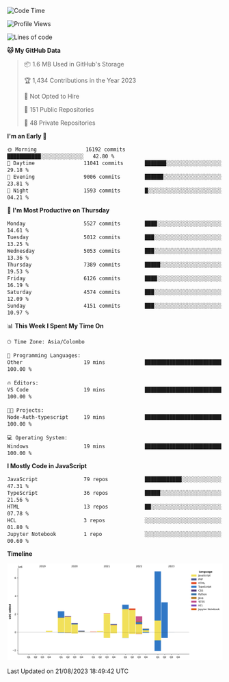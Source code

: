 
<!--START_SECTION:waka-->
![Code Time](http://img.shields.io/badge/Code%20Time-1%2C166%20hrs%2015%20mins-blue)

![Profile Views](http://img.shields.io/badge/Profile%20Views-0-blue)

![Lines of code](https://img.shields.io/badge/From%20Hello%20World%20I%27ve%20Written-26.2%20million%20lines%20of%20code-blue)

**🐱 My GitHub Data** 

> 📦 1.6 MB Used in GitHub's Storage 
 > 
> 🏆 1,434 Contributions in the Year 2023
 > 
> 🚫 Not Opted to Hire
 > 
> 📜 151 Public Repositories 
 > 
> 🔑 48 Private Repositories 
 > 
**I'm an Early 🐤** 

```text
🌞 Morning                16192 commits       ███████████░░░░░░░░░░░░░░   42.80 % 
🌆 Daytime                11041 commits       ███████░░░░░░░░░░░░░░░░░░   29.18 % 
🌃 Evening                9006 commits        ██████░░░░░░░░░░░░░░░░░░░   23.81 % 
🌙 Night                  1593 commits        █░░░░░░░░░░░░░░░░░░░░░░░░   04.21 % 
```
📅 **I'm Most Productive on Thursday** 

```text
Monday                   5527 commits        ████░░░░░░░░░░░░░░░░░░░░░   14.61 % 
Tuesday                  5012 commits        ███░░░░░░░░░░░░░░░░░░░░░░   13.25 % 
Wednesday                5053 commits        ███░░░░░░░░░░░░░░░░░░░░░░   13.36 % 
Thursday                 7389 commits        █████░░░░░░░░░░░░░░░░░░░░   19.53 % 
Friday                   6126 commits        ████░░░░░░░░░░░░░░░░░░░░░   16.19 % 
Saturday                 4574 commits        ███░░░░░░░░░░░░░░░░░░░░░░   12.09 % 
Sunday                   4151 commits        ███░░░░░░░░░░░░░░░░░░░░░░   10.97 % 
```


📊 **This Week I Spent My Time On** 

```text
🕑︎ Time Zone: Asia/Colombo

💬 Programming Languages: 
Other                    19 mins             █████████████████████████   100.00 % 

🔥 Editors: 
VS Code                  19 mins             █████████████████████████   100.00 % 

🐱‍💻 Projects: 
Node-Auth-typescript     19 mins             █████████████████████████   100.00 % 

💻 Operating System: 
Windows                  19 mins             █████████████████████████   100.00 % 
```

**I Mostly Code in JavaScript** 

```text
JavaScript               79 repos            ████████████░░░░░░░░░░░░░   47.31 % 
TypeScript               36 repos            █████░░░░░░░░░░░░░░░░░░░░   21.56 % 
HTML                     13 repos            ██░░░░░░░░░░░░░░░░░░░░░░░   07.78 % 
HCL                      3 repos             ░░░░░░░░░░░░░░░░░░░░░░░░░   01.80 % 
Jupyter Notebook         1 repo              ░░░░░░░░░░░░░░░░░░░░░░░░░   00.60 % 
```



**Timeline**

![Lines of Code chart](https://raw.githubusercontent.com/ccweerasinghe1994/ccweerasinghe1994/master/assets/bar_graph.png)


 Last Updated on 21/08/2023 18:49:42 UTC
<!--END_SECTION:waka-->
